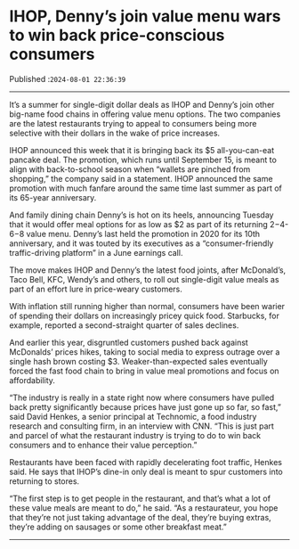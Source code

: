# IHOP, Denny’s join value menu wars to win back price-conscious consumers

Published :`2024-08-01 22:36:39`

---

It’s a summer for single-digit dollar deals as IHOP and Denny’s join other big-name food chains in offering value menu options. The two companies are the latest restaurants trying to appeal to consumers being more selective with their dollars in the wake of price increases.

IHOP announced this week that it is bringing back its $5 all-you-can-eat pancake deal. The promotion, which runs until September 15, is meant to align with back-to-school season when “wallets are pinched from shopping,” the company said in a statement. IHOP announced the same promotion with much fanfare around the same time last summer as part of its 65-year anniversary.

And family dining chain Denny’s is hot on its heels, announcing Tuesday that it would offer meal options for as low as $2 as part of its returning $2-$4-$6-$8 value menu. Denny’s last held the promotion in 2020 for its 10th anniversary, and it was touted by its executives as a “consumer-friendly traffic-driving platform” in a June earnings call.

The move makes IHOP and Denny’s the latest food joints, after McDonald’s, Taco Bell, KFC, Wendy’s and others, to roll out single-digit value meals as part of an effort lure in price-weary customers.

With inflation still running higher than normal, consumers have been warier of spending their dollars on increasingly pricey quick food. Starbucks, for example, reported a second-straight quarter of sales declines.

And earlier this year, disgruntled customers pushed back against McDonalds’ prices hikes, taking to social media to express outrage over a single hash brown costing $3. Weaker-than-expected sales eventually forced the fast food chain to bring in value meal promotions and focus on affordability.

“The industry is really in a state right now where consumers have pulled back pretty significantly because prices have just gone up so far, so fast,” said David Henkes, a senior principal at Technomic, a food industry research and consulting firm, in an interview with CNN. “This is just part and parcel of what the restaurant industry is trying to do to win back consumers and to enhance their value perception.”

Restaurants have been faced with rapidly decelerating foot traffic, Henkes said. He says that IHOP’s dine-in only deal is meant to spur customers into returning to stores.

“The first step is to get people in the restaurant, and that’s what a lot of these value meals are meant to do,” he said. “As a restaurateur, you hope that they’re not just taking advantage of the deal, they’re buying extras, they’re adding on sausages or some other breakfast meat.”

---

